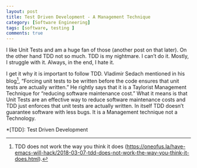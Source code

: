 ```yaml
---
layout: post
title: Test Driven Development - A Management Technique
category: [Software Engineering]
tags: [software, testing ]
comments: true
---
```


I like Unit Tests and am a huge fan of those (another post on that later). On the other hand TDD not so much. TDD is my nightmare. I can’t do it. Mostly, I struggle with it. Always, in the end, I hate it.

I get it why it is important to follow TDD. Vladimir Sedach mentioned in his blog[^1], “Forcing unit tests to be written before the code ensures that unit tests are actually written.” He rightly says that it is a Taylorist Management Technique for “reducing software maintenance cost.” What it means is that Unit Tests are an effective way to reduce software maintenance costs and TDD just enforces that unit tests are actually written. In itself TDD doesn’t guarantee software with less bugs. It is a Management technique not a Technology.

*[TDD]: Test Driven Development
[^1]: TDD does not work the way you think it does (https://oneofus.la/have-emacs-will-hack/2018-03-07-tdd-does-not-work-the-way-you-think-it-does.html). 

